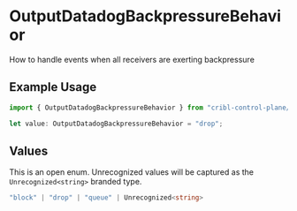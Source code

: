 # OutputDatadogBackpressureBehavior

How to handle events when all receivers are exerting backpressure

## Example Usage

```typescript
import { OutputDatadogBackpressureBehavior } from "cribl-control-plane/models";

let value: OutputDatadogBackpressureBehavior = "drop";
```

## Values

This is an open enum. Unrecognized values will be captured as the `Unrecognized<string>` branded type.

```typescript
"block" | "drop" | "queue" | Unrecognized<string>
```